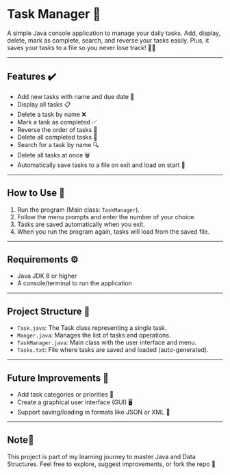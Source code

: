 # Task Manager 📝

A simple Java console application to manage your daily tasks. Add, display, delete, mark as complete, search, and reverse your tasks easily. Plus, it saves your tasks to a file so you never lose track! 💾✨

---

## Features ✔️

- Add new tasks with name and due date 📅  
- Display all tasks 📋  
- Delete a task by name ❌  
- Mark a task as completed ✅  
- Reverse the order of tasks 🔄  
- Delete all completed tasks 🧹  
- Search for a task by name 🔍  
- Delete all tasks at once 🗑️  
- Automatically save tasks to a file on exit and load on start 📂

---

## How to Use 🚀

1. Run the program (Main class: `TaskManager`).  
2. Follow the menu prompts and enter the number of your choice.  
3. Tasks are saved automatically when you exit.  
4. When you run the program again, tasks will load from the saved file.

---

## Requirements ⚙️

- Java JDK 8 or higher  
- A console/terminal to run the application

---

## Project Structure 📁

- `Task.java`: The Task class representing a single task.  
- `Manger.java`: Manages the list of tasks and operations.  
- `TaskManager.java`: Main class with the user interface and menu.  
- `Tasks.txt`: File where tasks are saved and loaded (auto-generated).

---

## Future Improvements 🚧

- Add task categories or priorities 🎯  
- Create a graphical user interface (GUI) 🖥️  
- Support saving/loading in formats like JSON or XML 📄

---
## Note📌
This project is part of my learning journey to master Java and Data Structures.
Feel free to explore, suggest improvements, or fork the repo 💛
